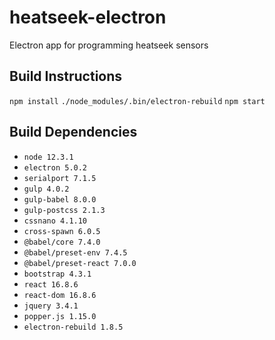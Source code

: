 # heatseek-electron
Electron app for programming heatseek sensors

## Build Instructions
`npm install`
`./node_modules/.bin/electron-rebuild`
`npm start`

## Build Dependencies
* `node 12.3.1`
* `electron 5.0.2`
* `serialport 7.1.5`
* `gulp 4.0.2`
* `gulp-babel 8.0.0`
* `gulp-postcss 2.1.3`
* `cssnano 4.1.10`
* `cross-spawn 6.0.5`
* `@babel/core 7.4.0`
* `@babel/preset-env 7.4.5`
* `@babel/preset-react 7.0.0`
* `bootstrap 4.3.1`
* `react 16.8.6`
* `react-dom 16.8.6`
* `jquery 3.4.1`
* `popper.js 1.15.0`
* `electron-rebuild 1.8.5`